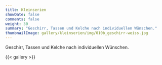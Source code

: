 ```yaml
---
title: Kleinserien
showDate: false
comments: false
weight: 30
summary: "Geschirr, Tassen und Kelche nach individuellen Wünschen."
thumbnailImage: gallery/kleinserien/img/010b_geschirr-weiss.jpg
---
```


Geschirr, Tassen und Kelche nach individuellen Wünschen.

{{< gallery >}}
